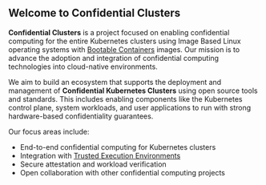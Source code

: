 ## Welcome to Confidential Clusters

**Confidential Clusters** is a project focused on enabling confidential computing for the entire Kubernetes clusters using Image Based Linux operating systems with [Bootable Containers](https://containers.github.io/bootable/) images. Our mission is to advance the adoption and integration of confidential computing technologies into cloud-native environments.

We aim to build an ecosystem that supports the deployment and management of **Confidential Kubernetes Clusters** using open source tools and standards. This includes enabling components like the Kubernetes control plane, system workloads, and user applications to run with strong hardware-based confidentiality guarantees.

Our focus areas include:

- End-to-end confidential computing for Kubernetes clusters
- Integration with [Trusted Execution Environments](https://en.wikipedia.org/wiki/Trusted_execution_environment)
- Secure attestation and workload verification
- Open collaboration with other confidential computing projects
